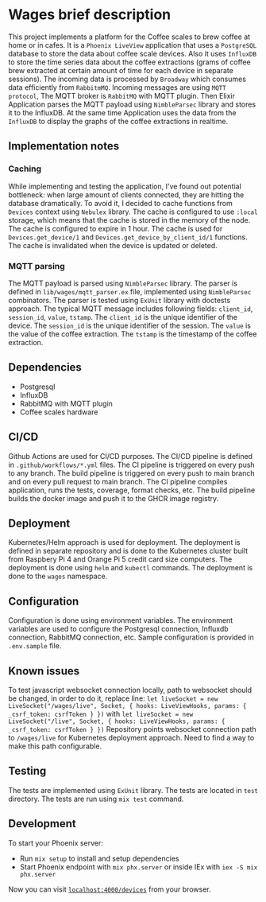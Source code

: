 # Wages brief description

This project implements a platform for the Coffee scales to brew coffee at home or in cafes.
It is a `Phoenix LiveView` application that uses a `PostgreSQL` database to store the data about coffee scale devices. Also it uses `InfluxDB` to store the time series data about the coffee extractions (grams of coffee brew extracted at certain amount of time for each device in separate sessions). The incoming data is processed by `Broadway` which consumes data efficiently from `RabbitmMQ`. Incoming messages are using `MQTT protocol`, The MQTT broker is `RabbitMQ` with MQTT plugin. Then Elixir Application parses the MQTT payload using `NimbleParsec` library and stores it to the InfluxDB. At the same time Application uses the data from the `InfluxDB` to display the graphs of the coffee extractions in realtime.

## Implementation notes

### Caching

While implementing and testing the application, I've found out potential bottleneck: when large amount of clients connected, they are hitting the database dramatically. To avoid it, I decided to cache functions from `Devices` context using `Nebulex` library. The cache is configured to use `:local` storage, which means that the cache is stored in the memory of the node. The cache is configured to expire in 1 hour. The cache is used for `Devices.get_device/1` and `Devices.get_device_by_client_id/1` functions. The cache is invalidated when the device is updated or deleted.

### MQTT parsing

The MQTT payload is parsed using `NimbleParsec` library. The parser is defined in `lib/wages/mqtt_parser.ex` file, implemented using `NimbleParsec` combinators. The parser is tested using `ExUnit` library with doctests approach. The typical MQTT message includes following fields: `client_id`, `session_id`, `value`, `tstamp`. The `client_id` is the unique identifier of the device. The `session_id` is the unique identifier of the session. The `value` is the value of the coffee extraction. The `tstamp` is the timestamp of the coffee extraction.

## Dependencies

* Postgresql
* InfluxDB
* RabbitMQ with MQTT plugin
* Coffee scales hardware

## CI/CD

Github Actions are used for CI/CD purposes. The CI/CD pipeline is defined in `.github/workflows/*.yml` files. The CI pipeline is triggered on every push to any branch. The build pipeline is triggered on every push to main branch and on every pull request to main branch. The CI pipeline compiles application, runs the tests, coverage, format checks, etc. The build pipeline builds the docker image and push it to the GHCR image registry.

## Deployment

Kubernetes/Helm approach is used for deployment. The deployment is defined in separate repository and is done to the Kubernetes cluster built from Raspbery Pi 4 and Orange Pi 5 credit card size computers. The deployment is done using `helm` and `kubectl` commands. The deployment is done to the `wages` namespace.

## Configuration

Configuration is done using environment variables. The environment variables are used to configure the Postgresql connection, Influxdb connection, RabbitMQ connection, etc. Sample configuration is provided in `.env.sample` file.

## Known issues

To test javascript websocket connection locally, path to websocket should be changed, in order to do it, replace line:
`let liveSocket = new LiveSocket("/wages/live", Socket, { hooks: LiveViewHooks, params: { _csrf_token: csrfToken } })`
with
`let liveSocket = new LiveSocket("/live", Socket, { hooks: LiveViewHooks, params: { _csrf_token: csrfToken } })`
Repository points websocket connection path to `/wages/live` for Kubernetes deployment approach.
Need to find a way to make this path configurable.

## Testing

The tests are implemented using `ExUnit` library. The tests are located in `test` directory. The tests are run using `mix test` command.

## Development

To start your Phoenix server:

  * Run `mix setup` to install and setup dependencies
  * Start Phoenix endpoint with `mix phx.server` or inside IEx with `iex -S mix phx.server`

Now you can visit [`localhost:4000/devices`](http://localhost:4000/devices) from your browser.
